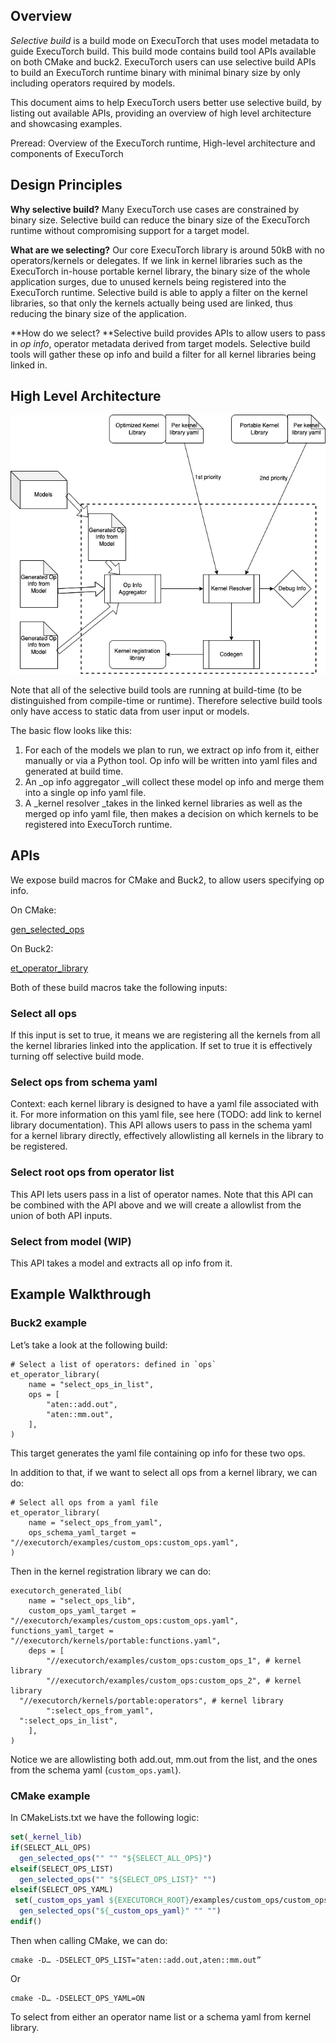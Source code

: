 ## Overview

_Selective build_ is a build mode on ExecuTorch that uses model metadata to guide ExecuTorch build. This build mode contains build tool APIs available on both CMake and buck2. ExecuTorch users can use selective build APIs to build an ExecuTorch runtime binary with minimal binary size by only including operators required by models.

This document aims to help ExecuTorch users better use selective build, by listing out available APIs, providing an overview of high level architecture and showcasing examples.

Preread: Overview of the ExecuTorch runtime, High-level architecture and components of ExecuTorch


## Design Principles

**Why selective build?** Many ExecuTorch use cases are constrained by binary size. Selective build can reduce the binary size of the ExecuTorch runtime without compromising support for a target model.

**What are we selecting?** Our core ExecuTorch library is around 50kB with no operators/kernels or delegates. If we link in kernel libraries such as the ExecuTorch in-house portable kernel library, the binary size of the whole application surges, due to unused kernels being registered into the ExecuTorch runtime. Selective build is able to apply a filter on the kernel libraries, so that only the kernels actually being used are linked, thus reducing the binary size of the application.

**How do we select? **Selective build provides APIs to allow users to pass in _op info_, operator metadata derived from target models. Selective build tools will gather these op info and build a filter for all kernel libraries being linked in.


## High Level Architecture



![](./selective_build.png)


Note that all of the selective build tools are running at build-time (to be distinguished from compile-time or runtime). Therefore selective build tools only have access to static data from user input or models.

The basic flow looks like this:



1. For each of the models we plan to run, we extract op info from it, either manually or via a Python tool. Op info will be written into yaml files and generated at build time.
2. An _op info aggregator _will collect these model op info and merge them into a single op info yaml file.
3. A _kernel resolver _takes in the linked kernel libraries as well as the merged op info yaml file, then makes a decision on which kernels to be registered into ExecuTorch runtime.


## APIs

We expose build macros for CMake and Buck2, to allow users specifying op info.

On CMake:

[gen_selected_ops](https://github.com/pytorch/executorch/blob/main/build/Codegen.cmake#L12)

On Buck2:

[et_operator_library](https://github.com/pytorch/executorch/blob/main/shim/xplat/executorch/codegen/codegen.bzl#L44C21-L44C21)

Both of these build macros take the following inputs:


### Select all ops

If this input is set to true, it means we are registering all the kernels from all the kernel libraries linked into the application. If set to true it is effectively turning off selective build mode.


### Select ops from schema yaml

Context: each kernel library is designed to have a yaml file associated with it. For more information on this yaml file, see here (TODO: add link to kernel library documentation). This API allows users to pass in the schema yaml for a kernel library directly, effectively allowlisting all kernels in the library to be registered.


### Select root ops from operator list

This API lets users pass in a list of operator names. Note that this API can be combined with the API above and we will create a allowlist from the union of both API inputs.


### Select from model (WIP)

This API takes a model and extracts all op info from it.


## Example Walkthrough


### Buck2 example

Let’s take a look at the following build:

```starlark
# Select a list of operators: defined in `ops`
et_operator_library(
    name = "select_ops_in_list",
    ops = [
        "aten::add.out",
        "aten::mm.out",
    ],
)
```
This target generates the yaml file containing op info for these two ops.

In addition to that, if we want to select all ops from a kernel library, we can do:

```starlark
# Select all ops from a yaml file
et_operator_library(
    name = "select_ops_from_yaml",
    ops_schema_yaml_target = "//executorch/examples/custom_ops:custom_ops.yaml",
)
```
Then in the kernel registration library we can do:
```starlark
executorch_generated_lib(
    name = "select_ops_lib",
    custom_ops_yaml_target = "//executorch/examples/custom_ops:custom_ops.yaml",
functions_yaml_target = "//executorch/kernels/portable:functions.yaml",
    deps = [
        "//executorch/examples/custom_ops:custom_ops_1", # kernel library
        "//executorch/examples/custom_ops:custom_ops_2", # kernel library
  "//executorch/kernels/portable:operators", # kernel library
        ":select_ops_from_yaml",
  ":select_ops_in_list",
    ],
)
```
Notice we are allowlisting both add.out, mm.out from the list, and the ones from the schema yaml (`custom_ops.yaml`).


### CMake example

In CMakeLists.txt we have the following logic:
```cmake
set(_kernel_lib)
if(SELECT_ALL_OPS)
  gen_selected_ops("" "" "${SELECT_ALL_OPS}")
elseif(SELECT_OPS_LIST)
  gen_selected_ops("" "${SELECT_OPS_LIST}" "")
elseif(SELECT_OPS_YAML)
 set(_custom_ops_yaml ${EXECUTORCH_ROOT}/examples/custom_ops/custom_ops.yaml)
  gen_selected_ops("${_custom_ops_yaml}" "" "")
endif()
```
Then when calling CMake, we can do:

```
cmake -D… -DSELECT_OPS_LIST="aten::add.out,aten::mm.out”
```

Or

```
cmake -D… -DSELECT_OPS_YAML=ON
```

To select from either an operator name list or a schema yaml from kernel library.
